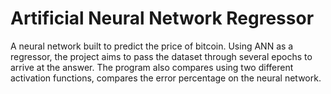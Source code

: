 # Artificial Neural Network Regressor
A neural network built to predict the price of bitcoin. Using ANN as a regressor, the project aims to pass the dataset through several epochs to arrive at the answer.
The program also compares using two different activation functions, compares the error percentage on the neural network.
